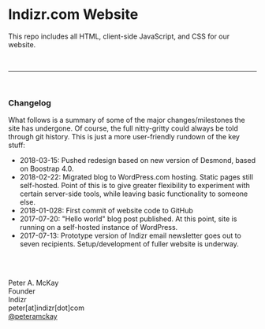 # Indizr.com Website

This repo includes all HTML, client-side JavaScript, and CSS for our website.

<br>
<hr>
<br>

### Changelog

What follows is a summary of some of the major changes/milestones the site has undergone. Of course, the full nitty-gritty could always be told through git history. This is just a more user-friendly rundown of the key stuff:

<ul>
  <li>2018-03-15: Pushed redesign based on new version of Desmond, based on Boostrap 4.0.</li>
  <li>2018-02-22: Migrated blog to WordPress.com hosting. Static pages still self-hosted. Point of this is to give greater flexibility to experiment with certain server-side tools, while leaving basic functionality to someone else.</li>
  <li>2018-01-028: First commit of website code to GitHub</li>
  <li>2017-07-20: "Hello world" blog post published. At this point, site is running on a self-hosted instance of WordPress.</li>  
  <li>2017-07-13: Prototype version of Indizr email newsletter goes out to seven recipients. Setup/development of fuller website is underway.</li>
</ul>

<br>
<br>

Peter A. McKay    
Founder   
Indizr    
peter[at]indizr[dot]com     
<a href="https://twitter.com/peteramckay">@peteramckay</a>		
